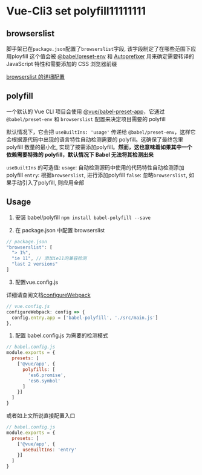 <!--
 * @Author: your name
 * @Date: 2020-04-28 14:10:06
 * @LastEditTime: 2020-04-29 10:55:46
 * @LastEditors: Please set LastEditors
 * @Description: In User Settings Edit
 * @FilePath: \vue-codechos-templatec:\project\DOCS\VUE-CLI3 Polyfill.md
 -->
# Vue-Cli3 set polyfill11111111

## browserslist
脚手架已在`package.json`配置了`browserslist`字段, 该字段制定了在哪些范围下应用ployfill
这个值会被 [@babel/preset-env](https://babeljs.io/docs/en/next/babel-preset-env.html) 和 [Autoprefixer](https://github.com/postcss/autoprefixer)  用来确定需要转译的 JavaScript 特性和需要添加的 CSS 浏览器前缀

[browserslist 的详细配置](https://github.com/browserslist/browserslist)

## polyfill
一个默认的 Vue CLI 项目会使用 [@vue/babel-preset-app](https://github.com/vuejs/vue-cli/tree/dev/packages/%40vue/babel-preset-app)，它通过 `@babel/preset-env` 和 `browserslist` 配置来决定项目需要的 polyfill

默认情况下，它会把 `useBuiltIns: 'usage'` 传递给 `@babel/preset-env`，这样它会根据源代码中出现的语言特性自动检测需要的 polyfill。这确保了最终包里 polyfill 数量的最小化, 实现了按需添加polyfill。**然而，这也意味着如果其中一个依赖需要特殊的 polyfill，默认情况下 Babel 无法将其检测出来**

`useBuiltIns` 的可选值: 
`usage`: 自动检测源码中使用的代码特性自动检测添加polyfill
`entry`: 根据`browserslist`, 进行添加polyfill
`false`: 忽略`browserslist`, 如果手动引入了polyfill, 则应用全部

## Usage
1. 安装 babel/polyfill
`npm install babel-polyfill --save`

2. 在 package.json 中配置 browserslist 
```JavaScript
// package.json
"browserslist": [
  "> 1%",
  "ie 11", // 添加ie11的兼容检测
  "last 2 versions"
]
```
3. 配置vue.config.js

详细请查阅文档[configureWebpack](https://cli.vuejs.org/zh/guide/webpack.html#%E7%AE%80%E5%8D%95%E7%9A%84%E9%85%8D%E7%BD%AE%E6%96%B9%E5%BC%8F)
```JavaScript
// vue.config.js
configureWebpack: config => { 
  config.entry.app = ['babel-polyfill', './src/main.js']
},
```
1. 配置 babel.config.js 为需要的检测模式
```JavaScript
// babel.config.js
module.exports = {
  presets: [
    ['@vue/app', {
      polyfills: [
        'es6.promise',
        'es6.symbol'
      ]
    }]
  ]
}
```
或者如上文所说直接配置入口
```JavaScript
// babel.config.js
module.exports = {
  presets: [
    ['@vue/app', {
      useBuiltIns: 'entry'
    }]
  ]
}
```

